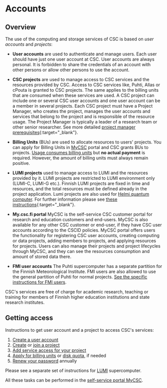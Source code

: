 # Accounts

## Overview

The use of the computing and storage services of CSC is based on _user accounts_ and _projects_:

*   **User accounts** are used to authenticate and manage users. Each user should have just one user account at CSC.  User accounts are always personal. It is forbidden to share the credentials of an account with other persons or allow other persons to use the account.

*   **CSC projects** are used to manage access to CSC services and the resources provided by CSC. Access to CSC services like, Puhti, Allas or cPouta 
is granted to CSC projects. The same applies to the billing units that are consumed when these services are used.
A CSC project can include one or several CSC user accounts and one user account can be a member in several projects. Each CSC project must have a Project Manager, who creates the project, manages the user accounts and services that belong to the project and is responsible of the resource usage.
The Project Manager is typically a leader of a research team or other senior researcher. See more detailed [project manager prerequisites](https://research.csc.fi/en/prerequisites-for-a-project-manager){:target="_blank"}.

*   **Billing Units** (BUs) are used to allocate resources to users' projects. You can apply for Billing Units in [MyCSC](https://my.csc.fi) portal and CSC grants BUs to projects. [Usage consumes billing units](billing.md) but **no actual payment** is required.
However, the amount of billing units must always remain positive.

*   **LUMI projects** used to manage access to LUMI and the resources provided by it. LUMI projects are restricted to LUMI environment only (LUMI-C, LUMI-G etc.). Finnish LUMI projects are fixed in time and resources, and the total resources must be defined already in the project application. Lumi projects are also used for [Helmi quantum computer](../computing/quantum-computing/helmi/helmi-from-lumi.md). For further information please see [these instructions](https://www.lumi-supercomputer.eu/get-started-2021/users-in-finland/){:target="_blank"}. 

*   **My.csc.fi portal** MyCSC is the self-service CSC customer portal for research and education customers and end-users. MyCSC is also available for any other CSC customer or end-user, if they have CSC user accounts according to the CSCID policies.
MyCSC portal offers users the functionality for registering CSC user accounts, creating computing or data projects, adding members to projects, and applying resources for projects. Users can also manage their projects and project lifecycles through MyCSC, and they can see the resources consumption and amount of stored data there.

*   **FMI user accounts** The Puhti supercomputer has a separate partition for the Finnish Meteorological Institute. FMI users are also allowed to use the general partition of Puhti for normal projects. [See the specific instructions for FMI users](fmi.md).


CSC's services are free of charge for academic research, teaching or training for members of Finnish higher education
institutions and state research institutes.

## Getting access

Instructions to get user account and a project to access CSC's services:

1. [Create a user account](how-to-create-new-user-account.md)
1. [Create](how-to-create-new-project.md) or
   [join a project](how-to-add-members-to-project.md)
1. [Add service access for your project](how-to-add-service-access-for-project.md)
1. [Apply for billing units](how-to-apply-for-billing-units.md) or
   [disk quota](how-to-increase-disk-quotas.md), if needed
1. [Renew your password](how-to-change-password.md) annually

Please see a separate set of instructions for [LUMI](https://docs.lumi-supercomputer.eu/firststeps/getstarted/) supercomputer.

All these tasks can be performed in the
[self-service portal MyCSC](https://my.csc.fi).



